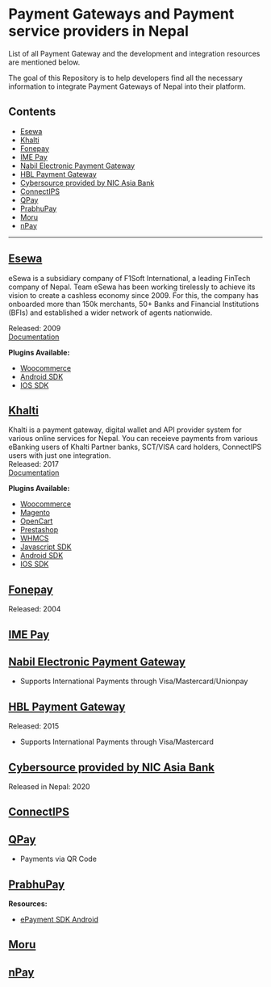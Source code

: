 # Payment Gateways and Payment service providers in Nepal

List of all Payment Gateway and the development and integration resources are mentioned below. 

The goal of this Repository is to help developers find all the necessary information to integrate Payment Gateways of Nepal into their platform. 

## Contents

- [Esewa](#esewa)
- [Khalti](#khalti)
- [Fonepay](#fonepay)
- [IME Pay](#ime-pay)
- [Nabil Electronic Payment Gateway](#nabil-electronic-payment-gateway)
- [HBL Payment Gateway](#hbl-payment-gateway)
- [Cybersource provided by NIC Asia Bank](#cybersource-provided-by-nic-asia-bank)
- [ConnectIPS](#connectips)
- [QPay](#qpay)
- [PrabhuPay](#prabhupay)
- [Moru](#moru)
- [nPay](#npay)

---

## [Esewa](https://esewa.com.np)
eSewa is a subsidiary company of F1Soft International, a leading FinTech company of Nepal. Team eSewa has been working tirelessly to achieve its vision to create a cashless economy since 2009. For this, the company has onboarded more than 150k merchants, 50+ Banks and Financial Institutions (BFIs) and established a wider network of agents nationwide.
  
Released: 2009  
[Documentation](https://developer.esewa.com.np/#/)

**Plugins Available:**

- [Woocommerce](https://wordpress.org/plugins/esewa/)
- [Android SDK](https://developer.esewa.com.np/#/android)
- [IOS SDK](https://developer.esewa.com.np/#/ios)

## [Khalti](https://khalti.com)

Khalti is a payment gateway, digital wallet and API provider system for various online services for Nepal.  You can receieve payments from various eBanking users of Khalti Partner banks, SCT/VISA card holders, ConnectIPS users with just one integration.  
Released: 2017  
[Documentation](https://docs.khalti.com/)

**Plugins Available:**

- [Woocommerce](https://github.com/khalti/khalti-woocommerce)
- [Magento](https://github.com/khalti/khalti-magento)
- [OpenCart](https://github.com/khalti/khalti-opencart)
- [Prestashop](https://github.com/khalti/khalti-prestashop)
- [WHMCS](https://github.com/khalti/whmcs-khaltigateway-plugin)
- [Javascript SDK](https://github.com/khalti/khalti-sdk-web)
- [Android SDK](https://github.com/khalti/khalti-sdk-android)
- [IOS SDK](https://github.com/khalti/khalti-sdk-ios)

## [Fonepay](https://www.fonepay.com/)

Released: 2004

## [IME Pay](https://www.imepay.com.np/)

## [Nabil Electronic Payment Gateway](https://nabilbank.com/en/personal/card-e-banking/services/nabil-electronic-payment-gateway-epg)

- Supports International Payments through Visa/Mastercard/Unionpay

## [HBL Payment Gateway](https://www.himalayanbank.com/en/eecom/165-hbl-introduces-enhanced-e-commerce-payment-gateway)

Released: 2015

- Supports International Payments through Visa/Mastercard

## [Cybersource provided by NIC Asia Bank](https://www.nicasiabank.com/product/cards/card-based-internet-payment-gateway)

Released in Nepal: 2020

## [ConnectIPS](https://www.connectips.com/)

## [QPay](http://www.qpay.com.np/)

- Payments via QR Code

## [PrabhuPay](https://prabhupay.com/)

**Resources:**

- [ePayment SDK Android](https://github.com/prabhutechnology/epayment_SDK_android)

## [Moru](https://moru.com.np/)

## [nPay](https://npay.com.np/)
